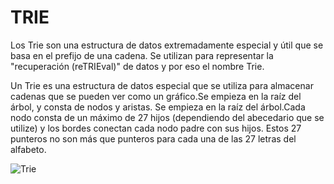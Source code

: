# TRIE
Los Trie son una estructura de datos extremadamente especial y útil que se basa en el prefijo de una cadena. Se utilizan para representar la "recuperación (reTRIEval)" 
de datos y por eso el nombre Trie.

Un Trie es una estructura de datos especial que se utiliza para almacenar cadenas que se pueden ver como un gráfico.Se empieza en la raíz del árbol, y consta de nodos y aristas.
Se empieza en la raíz del árbol.Cada nodo consta de un máximo de 27 hijos (dependiendo del abecedario que se utilize) y los bordes conectan cada nodo padre con sus hijos. 
Estos 27 punteros no son más que punteros para cada una de las 27 letras del alfabeto.

![Trie](http://theoryofprogramming.azurewebsites.net/wp-content/uploads/2015/06/trie12.jpg)
